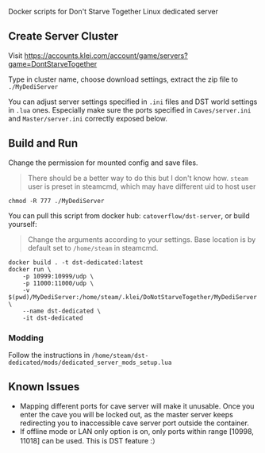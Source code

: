 Docker scripts for Don't Starve Together Linux dedicated server

## Create Server Cluster

Visit https://accounts.klei.com/account/game/servers?game=DontStarveTogether

Type in cluster name, choose download settings, extract the zip file to `./MyDediServer`

You can adjust server settings specified in `.ini` files and DST world settings in `.lua` ones. Especially make sure the ports specified in `Caves/server.ini` and `Master/server.ini` correctly exposed below.

## Build and Run

Change the permission for mounted config and save files.

> There should be a better way to do this but I don't know how. `steam` user is preset in steamcmd, which may have different uid to host user

~~~~shell
chmod -R 777 ./MyDediServer
~~~~

You can pull this script from docker hub: `catoverflow/dst-server`, or build yourself:

> Change the arguments according to your settings. Base location is by default set to `/home/steam` in steamcmd.

~~~~shell
docker build . -t dst-dedicated:latest
docker run \
    -p 10999:10999/udp \
    -p 11000:11000/udp \
    -v $(pwd)/MyDediServer:/home/steam/.klei/DoNotStarveTogether/MyDediServer \
    --name dst-dedicated \
    -it dst-dedicated
~~~~

### Modding

Follow the instructions in `/home/steam/dst-dedicated/mods/dedicated_server_mods_setup.lua`

## Known Issues

- Mapping different ports for cave server will make it unusable. Once you enter the cave you will be locked out, as the master server keeps redirecting you to inaccessible cave server port outside the container.
- If offline mode or LAN only option is on, only ports within range [10998, 11018] can be used. This is DST feature :）

